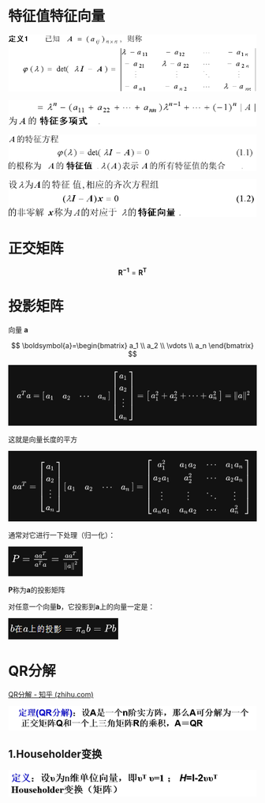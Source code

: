# 特征值特征向量

![](assets/2022-12-19-11-28-04-image.png)

![](assets/2022-12-19-11-28-12-image.png)

![](assets/2022-12-19-11-28-22-image.png)

![](assets/2022-12-19-11-28-27-image.png)

# 正交矩阵

$$
\boldsymbol{R^{-1}}=\boldsymbol{R^{T}}
$$

# 投影矩阵

向量 $\boldsymbol{a}$

$$
\boldsymbol{a}=\begin{bmatrix}
a_1 \\
a_2 \\
\vdots \\
a_n
\end{bmatrix}
$$

![](assets/2022-12-19-14-11-01-image.png)

这就是向量长度的平方





![](assets/2022-12-19-14-11-30-image.png)

通常对它进行一下处理（归一化）：

![](assets/2022-12-19-14-12-45-image.png)

$\boldsymbol{P}$称为$\boldsymbol{a}$的投影矩阵

对任意一个向量$\boldsymbol{b}$，它投影到$\boldsymbol{a}$上的向量一定是：

![](assets/2022-12-19-14-15-44-image.png)

# QR分解

[QR分解 - 知乎 (zhihu.com)](https://zhuanlan.zhihu.com/p/112327923)





![](assets/2022-12-19-11-43-23-image.png)

 



## 1.Householder变换

![](assets/2022-12-19-11-40-46-image.png)
